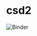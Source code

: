 # csd2

![Binder](https://mybinder.org/v2/gh/duchaoyu/csd2/40f300dff67483175bd6d3b389a7f65e33affffa?urlpath=lab%2Ftree%2FUntitled.ipynb)
